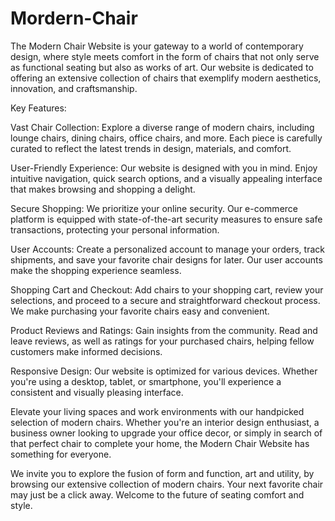 # Mordern-Chair
 

The Modern Chair Website is your gateway to a world of contemporary design, where style meets comfort in the form of chairs that not only serve as functional seating but also as works of art. Our website is dedicated to offering an extensive collection of chairs that exemplify modern aesthetics, innovation, and craftsmanship.

Key Features:

Vast Chair Collection: Explore a diverse range of modern chairs, including lounge chairs, dining chairs, office chairs, and more. Each piece is carefully curated to reflect the latest trends in design, materials, and comfort.

User-Friendly Experience: Our website is designed with you in mind. Enjoy intuitive navigation, quick search options, and a visually appealing interface that makes browsing and shopping a delight.

Secure Shopping: We prioritize your online security. Our e-commerce platform is equipped with state-of-the-art security measures to ensure safe transactions, protecting your personal information.

User Accounts: Create a personalized account to manage your orders, track shipments, and save your favorite chair designs for later. Our user accounts make the shopping experience seamless.

Shopping Cart and Checkout: Add chairs to your shopping cart, review your selections, and proceed to a secure and straightforward checkout process. We make purchasing your favorite chairs easy and convenient.

Product Reviews and Ratings: Gain insights from the community. Read and leave reviews, as well as ratings for your purchased chairs, helping fellow customers make informed decisions.

Responsive Design: Our website is optimized for various devices. Whether you're using a desktop, tablet, or smartphone, you'll experience a consistent and visually pleasing interface.

Elevate your living spaces and work environments with our handpicked selection of modern chairs. Whether you're an interior design enthusiast, a business owner looking to upgrade your office decor, or simply in search of that perfect chair to complete your home, the Modern Chair Website has something for everyone.

We invite you to explore the fusion of form and function, art and utility, by browsing our extensive collection of modern chairs. Your next favorite chair may just be a click away. Welcome to the future of seating comfort and style.




